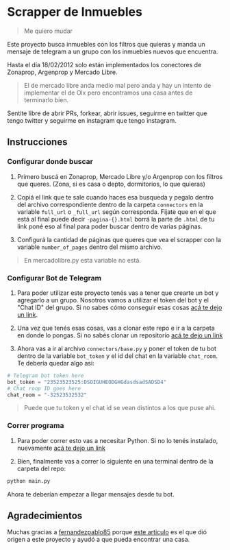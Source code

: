 # Scrapper de Inmuebles

> Me quiero mudar

Este proyecto busca inmuebles con los filtros que quieras y manda un mensaje de telegram a un grupo con los inmuebles nuevos que encuentra.

Hasta el día 18/02/2012 solo están implementados los conectores de Zonaprop, Argenprop y Mercado Libre.

> El de mercado libre anda medio mal pero anda y hay un intento de implementar el de Olx pero encontramos una casa antes de terminarlo bien.

Sentite libre de abrir PRs, forkear, abrir issues, seguirme en twitter que tengo twitter y seguirme en instagram que tengo instagram.

## Instrucciones

### Configurar donde buscar

1. Primero buscá en Zonaprop, Mercado Libre y/o Argenprop con los filtros que queres. (Zona, si es casa o depto, dormitorios, lo que quieras)

2. Copiá el link que te sale cuando haces esa busqueda y pegalo dentro del archivo correspondiente dentro de la carpeta `connectors` en la variable `full_url` o `_full_url` según corresponda. Fijate que en el que está al final puede decir `-pagina-{}.html` borrá la parte de `.html` de tu link poné eso al final para poder buscar dentro de varias páginas.

3. Configurá la cantidad de páginas que queres que vea el scrapper con la variable `number_of_pages` dentro del mismo archivo.

> En mercadolibre.py esta variable no está.

### Configurar Bot de Telegram

1. Para poder utilizar este proyecto tenés vas a tener que crearte un bot y agregarlo a un grupo. Nosotros vamos a utilizar el token del bot y el "Chat ID" del grupo. Si no sabes cómo conseguir esas cosas [acá te dejo un link](https://dev.to/rizkyrajitha/get-notifications-with-telegram-bot-537l). 

2. Una vez que tenés esas cosas, vas a clonar este repo e ir a la carpeta en donde lo pongas. Si no sabés clonar un repositorio [acá te dejo un link](https://www.taloselectronics.com/blogs/tutoriales/como-descargar-un-proyecto-de-github)

3. Ahora vas a ir al archivo `connectors/base.py` y poner el token de tu bot dentro de la variable `bot_token` y el id del chat en la variable `chat_room`. Te debería quedar algo asi: 
```python
# Telegram bot token here
bot_token = "23523523525:DSOIGUHEODGHGdasdsadSADSD4"
# Chat roop ID goes here
chat_room = "-32523532532"
```

> Puede que tu token y el chat id se vean distintos a los que puse ahi.

### Correr programa

1. Para poder correr esto vas a necesitar Python. Si no lo tenés instalado, nuevamente [acá te dejo un link](https://tutorial.djangogirls.org/es/python_installation/)

22. Bien, finalmente vas a correr lo siguiente en una terminal dentro de la carpeta del repo:

```bash
python main.py
```

Ahora te deberían empezar a llegar mensajes desde tu bot.

## Agradecimientos

Muchas gracias a [fernandezpablo85](https://gist.github.com/fernandezpablo85) porque [este articulo](https://dev.to/fernandezpablo/scrappeando-propiedades-con-python-4cp8) es el que dió origen a este proyecto y ayudó a que pueda encontrar una casa.
